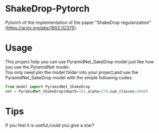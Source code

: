 # ShakeDrop-Pytorch
Pytorch of the implementation of the paper "ShakeDrop regularization" (https://arxiv.org/abs/1802.02375).

# Usage
This project help you can use PyramidNet_SakeDrop model just like how you use the PyramidNet model.  
You only need join the model folder into your project,and use the PyramidNet_SakeDrop model with the simple following codes:  
``` python
from model import PyramidNet_ShakeDrop
net = PyramidNet_ShakeDrop(depth=101,alpha=270,num_classes=1000)
```
# Tips
If you feel it is useful,could you give a star?
